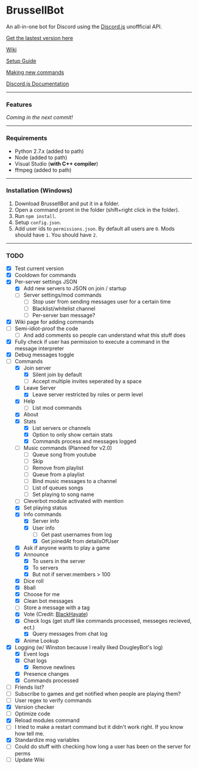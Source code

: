 # BrussellBot

An all-in-one bot for Discord using the [Discord.js](https://github.com/hydrabolt/discord.js/) unoffficial API.

[Get the lastest version here](https://github.com/brussell98/BrussellBot/releases/latest)

[Wiki](https://github.com/brussell98/BrussellBot/wiki)

[Setup Guide](https://github.com/brussell98/BrussellBot/wiki/Setup-Guide)

[Making new commands](https://github.com/brussell98/BrussellBot/wiki/New-Command-Guide)

[Discord.js Documentation](http://discordjs.readthedocs.org/en/latest/)

---

### Features
*Coming in the next commit!*

---

### Requirements
- Python 2.7.x (added to path)
- Node (added to path)
- Visual Studio (**with C++ compiler**)
- ffmpeg (added to path)

---

### Installation (Windows)
1. Download BrussellBot and put it in a folder.
2. Open a command promt in the folder (shift+right click in the folder).
3. Run `npm install`.
4. Setup `config.json`.
5. Add user ids to `permissions.json`. By default all users are `0`. Mods should have `1`. You should have `2`.

---

### TODO

- [x] Test current version
- [x] Cooldown for commands
- [x] Per-server settings JSON
	- [x] Add new servers to JSON on join / startup
	- [ ] Server settings/mod commands
		- [ ] Stop user from sending messages user for a certain time 
		- [ ] Blacklist/whitelist channel
		- [ ] Per-server ban message?
- [x] Wiki page for adding commands
- [ ] Semi-idiot-proof the code
	- [ ] And add comments so people can understand what this stuff does
- [x] Fully check if user has permission to execute a command in the message interpreter
- [x] Debug messages toggle
- [ ] Commands
	- [x] Join server
		- [x] Silent join by default
		- [ ] Accept multiple invites seperated by a space
	- [x] Leave Server
		- [x] Leave server restricted by roles or perm level
	- [x] Help
		- [ ] List mod commands
	- [x] About
	- [x] Stats
		- [x] List servers or channels
		- [x] Option to only show certain stats
		- [x] Commands process and messages logged
	- [ ] Music commands (Planned for v2.0)
		- [ ] Queue song from youtube
		- [ ] Skip
		- [ ] Remove from playlist
		- [ ] Queue from a playlist
		- [ ] Bind music messages to a channel
		- [ ] List of queues songs
		- [ ] Set playing to song name
	- [ ] Cleverbot module activated with mention
	- [x] Set playing status
	- [x] Info commands
		- [x] Server info
		- [x] User info
			- [ ] Get past usernames from log
			- [x] Get joinedAt from detailsOfUser
	- [x] Ask if anyone wants to play a game
	- [x] Announce
		- [x] To users in the server
		- [x] To servers
		- [x] But not if server.members > 100
	- [x] Dice roll
	- [x] 8ball
	- [x] Choose for me
	- [x] Clean bot messages
	- [ ] Store a message with a tag
	- [x] Vote (Credit: [BlackHayate](https://github.com/BlackHayate))
	- [x] Check logs (get stuff like commands processed, messeges recieved, ect.)
		- [x] Query messages from chat log
	- [x] Anime Lookup
- [x] Logging (w/ Winston because I really liked DougleyBot's log)
	- [x] Event logs
	- [x] Chat logs
		- [x] Remove newlines
	- [x] Presence changes
	- [x] Commands processed
- [ ] Friends list?
- [ ] Subscribe to games and get notified when people are playing them?
- [ ] User regex to verify commands
- [x] Version checker
- [ ] Optimize code
- [x] Reload modules command
- [ ] I tried to make a restart command but it didn't work right. If you know how tell me.
- [x] Standardize msg variables
- [ ] Could do stuff with checking how long a user has been on the server for perms
- [ ] Update Wiki
